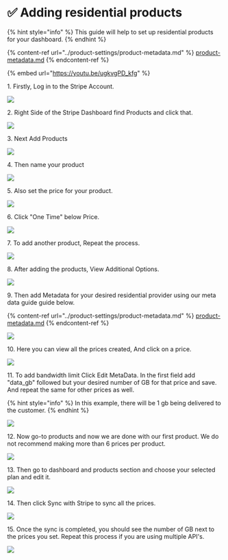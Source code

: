 # ✅ Adding residential products

{% hint style="info" %}
This guide will help to set up residential products for your dashboard.
{% endhint %}

{% content-ref url="../product-settings/product-metadata.md" %}
[product-metadata.md](../product-settings/product-metadata.md)
{% endcontent-ref %}

{% embed url="https://youtu.be/ugkvgPD_kfg" %}

1\. Firstly, Log in to the Stripe Account.

![](<../.gitbook/assets/Untitled design (1) (6).png>)

2\. Right Side of the Stripe Dashboard find Products and click that.&#x20;

![](<../.gitbook/assets/Untitled design (2) (8).png>)

3\. Next Add Products&#x20;

![](<../.gitbook/assets/Untitled design (3) (10).png>)

4\. Then name your product

![](<../.gitbook/assets/Untitled design (4) (1).png>)

5\. Also set the price for your product.

![](<../.gitbook/assets/Untitled design (5) (6).png>)

6\. Click "One Time" below Price.&#x20;

![](<../.gitbook/assets/Untitled design (6) (2).png>)

7\. To add another product, Repeat the process.

![](<../.gitbook/assets/Untitled design (7) (1).png>)

8\. After adding the products, View Additional Options.

![](<../.gitbook/assets/Untitled design (8) (3).png>)

9\. Then add Metadata for your desired residential provider using our meta data guide guide below.

{% content-ref url="../product-settings/product-metadata.md" %}
[product-metadata.md](../product-settings/product-metadata.md)
{% endcontent-ref %}

![](<../.gitbook/assets/Untitled design (2) (6).png>)

10\. Here you can view all the prices created, And click on a price.

![](<../.gitbook/assets/Untitled design (1) (11).png>)



11\. To add bandwidth limit Click Edit MetaData. In the first field add "data\_gb" followed but your desired number of GB for that price and save. And repeat the same for other prices as well.



{% hint style="info" %}
In this example, there will be 1 gb being delivered to the customer.
{% endhint %}

![](<../.gitbook/assets/Untitled design (11) (6).png>)

12\. Now go-to products and now we are done with our first product. We do not recommend making more than 6 prices per product.

![](<../.gitbook/assets/Untitled design (12).png>)

13\. Then go to dashboard and products section and choose your selected plan and edit it.

![](<../.gitbook/assets/1 (72) (4).png>)

14\. Then click Sync with Stripe to sync all the prices.

![](<../.gitbook/assets/1 (67) (3).png>)

15\. Once the sync is completed, you should see the number of GB next to the prices you set. Repeat this process if you are using multiple API's.

![](<../.gitbook/assets/1 (68) (2).png>)
